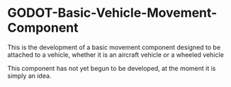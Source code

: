 # GODOT-Basic-Vehicle-Movement-Component

This is the development of a basic movement component designed to be attached to a vehicle, whether it is an aircraft vehicle or a wheeled vehicle

This component has not yet begun to be developed, at the moment it is simply an idea.
